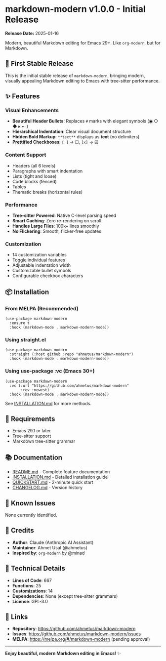 # markdown-modern v1.0.0 - Initial Release

**Release Date:** 2025-01-16

Modern, beautiful Markdown editing for Emacs 29+. Like `org-modern`, but for Markdown.

## 🎉 First Stable Release

This is the initial stable release of `markdown-modern`, bringing modern, visually appealing Markdown editing to Emacs with tree-sitter performance.

## ✨ Features

### Visual Enhancements
- **Beautiful Header Bullets**: Replaces `#` marks with elegant symbols (◉ ○ ◆ ▸ • ·)
- **Hierarchical Indentation**: Clear visual document structure
- **Hidden Bold Markup**: `**text**` displays as **text** (no delimiters)
- **Prettified Checkboxes**: `[ ]` → ☐, `[x]` → ☑

### Content Support
- Headers (all 6 levels)
- Paragraphs with smart indentation
- Lists (tight and loose)
- Code blocks (fenced)
- Tables
- Thematic breaks (horizontal rules)

### Performance
- **Tree-sitter Powered**: Native C-level parsing speed
- **Smart Caching**: Zero re-rendering on scroll
- **Handles Large Files**: 100k+ lines smoothly
- **No Flickering**: Smooth, flicker-free updates

### Customization
- 14 customization variables
- Toggle individual features
- Adjustable indentation width
- Customizable bullet symbols
- Configurable checkbox characters

## 📦 Installation

### From MELPA (Recommended)
```elisp
(use-package markdown-modern
  :ensure t
  :hook (markdown-mode . markdown-modern-mode))
```

### Using straight.el
```elisp
(use-package markdown-modern
  :straight (:host github :repo "ahmetus/markdown-modern")
  :hook (markdown-mode . markdown-modern-mode))
```

### Using use-package :vc (Emacs 30+)
```elisp
(use-package markdown-modern
  :vc (:url "https://github.com/ahmetus/markdown-modern"
       :rev :newest)
  :hook (markdown-mode . markdown-modern-mode))
```

See [INSTALLATION.md](INSTALLATION.md) for more methods.

## 🎯 Requirements

- Emacs 29.1 or later
- Tree-sitter support
- Markdown tree-sitter grammar

## 📚 Documentation

- [README.md](README.md) - Complete feature documentation
- [INSTALLATION.md](INSTALLATION.md) - Detailed installation guide
- [QUICKSTART.md](QUICKSTART.md) - 2-minute quick start
- [CHANGELOG.md](CHANGELOG.md) - Version history

## 🐛 Known Issues

None currently identified.

## 🙏 Credits

- **Author**: Claude (Anthropic AI Assistant)
- **Maintainer**: Ahmet Usal (@ahmetus)
- **Inspired by**: `org-modern` by @minad

## 📝 Technical Details

- **Lines of Code**: 667
- **Functions**: 25
- **Customizations**: 14
- **Dependencies**: None (except tree-sitter grammars)
- **License**: GPL-3.0

## 🔗 Links

- **Repository**: https://github.com/ahmetus/markdown-modern
- **Issues**: https://github.com/ahmetus/markdown-modern/issues
- **MELPA**: https://melpa.org/#/markdown-modern (pending approval)

---

**Enjoy beautiful, modern Markdown editing in Emacs!** ✨
